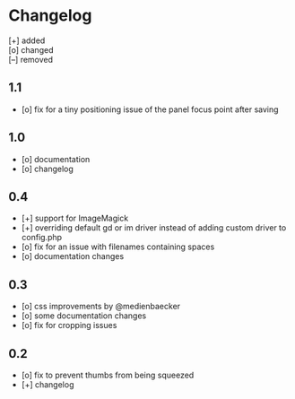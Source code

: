 # Changelog


[+] added  
[o] changed  
[–] removed  

## 1.1

+ [o] fix for a tiny positioning issue of the panel focus point after saving

## 1.0

+ [o] documentation
+ [o] changelog

## 0.4

+ [+] support for ImageMagick
+ [+] overriding default gd or im driver instead of adding custom driver to config.php
+ [o] fix for an issue with filenames containing spaces
+ [o] documentation changes

## 0.3

+ [o] css improvements by @medienbaecker
+ [o] some documentation changes
+ [o] fix for cropping issues

## 0.2

+ [o] fix to prevent thumbs from being squeezed
+ [+] changelog

